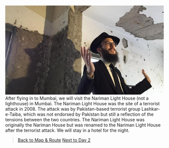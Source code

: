 ![day1](../day1.png)
After flying in to Mumbai, we will visit the Nariman Light House (not a lighthouse) in Mumbai. The Nariman Light House was the site of a terrorist attack in 2008. The attack was by Pakistan-based terrorist group Lashkar-e-Taiba, which was not endorsed by Pakistan but still a reflection of the tensions between the two countries. The Nariman Light House was originally the Nariman House but was renamed to the Nariman Light House after the terrorist attack. We will stay in a hotel for the night.

> [Back to Map & Route](map) [Next to Day 2](day2)
